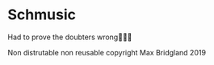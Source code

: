 # Schmusic
Had to prove the doubters wrong🤷🏼‍♂️

Non distrutable non reusable copyright Max Bridgland 2019
